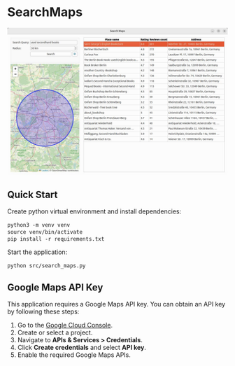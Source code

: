 # SearchMaps

![SearchMap preview](pictures/app-preview.jpg)

## Quick Start

Create python virtual environment and install dependencies:

```
python3 -m venv venv
source venv/bin/activate
pip install -r requirements.txt
```

Start the application:

```
python src/search_maps.py
```

## Google Maps API Key

This application requires a Google Maps API key. You can obtain an API key by following these steps:

1. Go to the [Google Cloud Console](https://console.cloud.google.com/).
2. Create or select a project.
3. Navigate to **APIs & Services > Credentials**.
4. Click **Create credentials** and select **API key**.
5. Enable the required Google Maps APIs.
